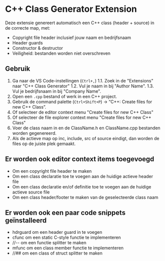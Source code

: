 # C++ Class Generator Extension

Deze extensie genereert automatisch een C++ class (header + source) in de correcte map, met:

- Copyright file header inclusief jouw naam en bedrijfsnaam
- Header guards
- Constructor & destructor
- Veiligheid: bestanden worden niet overschreven

## Gebruik

1. Ga naar de VS Code-instellingen (`Ctrl+,`)
1.1. Zoek in de "Extensions" naar "C++ Class Generator"
1.2. Vul je naam in bij "Author Name".
1.3. Vul je bedrijfsnaam in bij "Company Name".
2. Open een `.cpp` bestand of werk in een C++ project.
3. Gebruik de command palette (`Ctrl+Shift+P`) → “C++: Create files for new C++ Class”.
4. Of selecteer de editor context menu "Create files for new C++ Class"
5. Of selecteer de file explorer context menu "Create files for new C++ Class"
6. Voer de class naam in en de ClassName.h en ClassName.cpp bestanden worden gegenereerd.
7. Als de actieve map op inc, include, src of source eindigt, dan worden de files op de juiste plek gemaakt.

## Er worden ook editor context items toegevoegd
- Om een copyright file header te maken
- Om een class declaratie toe te voegen aan de huidige actieve header file
- Om een class declaratie en/of definitie toe te voegen aan de huidige actieve source file
- Om een class header/footer te maken van de geselecteerde class naam

## Er worden ook een paar code snippets geïnstalleerd

- hdrguard om een header guard in te voegen
- cfunc om een static C-style functie te implementeren
- //-- om een functie splitter te maken
- mfunc om een class member functie te implementeren
- //## om een class of struct splitter te maken
